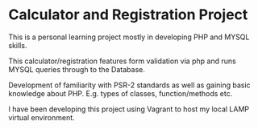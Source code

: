 # Calculator and Registration Project

This is a personal learning project mostly in developing PHP and MYSQL skills.

This calculator/registration features form validation via php and runs MYSQL queries through to the Database.

Development of familiarity with PSR-2 standards as well as gaining basic knowledge about PHP. E.g. types of classes, function/methods etc.

I have been developing this project using Vagrant to host my local LAMP virtual environment.

